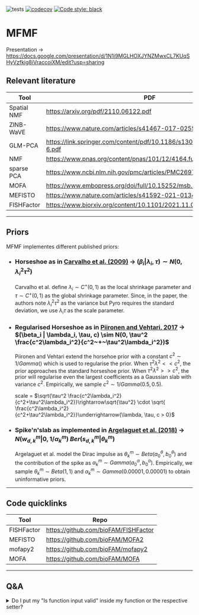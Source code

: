 ![tests](https://github.com/timtreis/T2022B_MSc_thesis/actions/workflows/pythonpackage.yml/badge.svg)
[![codecov](https://codecov.io/gh/timtreis/T2022B_MSc_thesis/branch/main/graph/badge.svg?token=VO0A3UCIH7)](https://codecov.io/gh/timtreis/T2022B_MSc_thesis)
[![Code style: black](https://img.shields.io/badge/code%20style-black-000000.svg?style=flat-square)](https://github.com/psf/black)

# MFMF

Presentation -> https://docs.google.com/presentation/d/1N1i9MGLHOXJYNZMwxCL7KUqSHyVzfkig8iVraccoiXM/edit?usp=sharing

## Relevant literature

| Tool        | PDF                                                                  |
| ----------- | -------------------------------------------------------------------- |
| Spatial NMF | https://arxiv.org/pdf/2110.06122.pdf                                 |
| ZINB-WaVE   | https://www.nature.com/articles/s41467-017-02554-5.pdf               |
| GLM-PCA     | https://link.springer.com/content/pdf/10.1186/s13059-019-1861-6.pdf  |
| NMF         | https://www.pnas.org/content/pnas/101/12/4164.full.pdf               |
| sparse PCA  | https://www.ncbi.nlm.nih.gov/pmc/articles/PMC2697346/pdf/kxp008.pdf  |
| MOFA        | https://www.embopress.org/doi/full/10.15252/msb.20178124             |
| MEFISTO     | https://www.nature.com/articles/s41592-021-01343-9.pdf               |
| FISHFactor  | https://www.biorxiv.org/content/10.1101/2021.11.04.467354v1.full.pdf |

---

## Priors

MFMF implementes different published priors:

- ### Horseshoe as in [Carvalho et al. (2009)](http://proceedings.mlr.press/v5/carvalho09a/carvalho09a.pdf) -> $(\beta_i | \lambda_i, \tau) \sim N(0, \lambda_i^2 \tau^2)$

  Carvalho et al. define $\lambda_i \sim C^+(0,1)$ as the local shrinkage parameter and $\tau \sim C^+(0,1)$ as the global shrinkage parameter. Since, in the paper, the authors note $\lambda_i^2 \tau^2$ as the variance but Pyro requires the standard deviation, we use $\lambda_i \tau$ as the scale parameter.

- ### Regularised Horseshoe as in [Piironen and Vehtari, 2017](https://arxiv.org/pdf/1707.01694.pdf) -> $(\beta_i | \lambda_i, \tau, c) \sim N(0, \tau^2 \frac{c^2\lambda_i^2}{c^2~+~\tau^2\lambda_i^2})$

  Piironen and Vehtari extend the horsehoe prior with a constant $c^2 \sim 1/Gamma()$ which is used to regularise the prior. When $\tau^2\lambda^2 << c^2$, the prior approaches the standard horseshoe prior. When $\tau^2\lambda^2 >> c^2$, the prior will regularise even the largest coefficients as a Gaussian slab with variance $c^2$. Empirically, we sample $c^2 \sim 1/Gamma(0.5, 0.5)$.

  scale = $\sqrt{\tau^2 \frac{c^2\lambda_i^2}{c^2+\tau^2\lambda_i^2}}\rightarrow\sqrt{\tau^2} \cdot \sqrt{ \frac{c^2\lambda_i^2}{c^2+\tau^2\lambda_i^2}}\underrightarrow{\lambda, \tau, c > 0}$

- ### Spike'n'slab as implemented in [Argelaguet et al. (2018)](https://www.embopress.org/doi/full/10.15252/msb.20178124) -> $N(w^m_{d,k} | 0, 1/\alpha_k^m)~Ber(s^m_{d,k} | \theta_k^m)$

  Argelaguet et al. model the Dirac impulse as $\theta_k^m \sim Beta(a_0^\theta, b_0^\theta)$ and the contribution of the spike as $\alpha_k^m \sim Gamma(a_0^\alpha, b_0^\alpha)$. Empirically, we sample $\theta_k^m \sim Beta(1, 1)$ and $\alpha_k^m \sim Gamma(0.00001, 0.00001)$ to obtain uninformative priors.

---

## Code quicklinks

| Tool       | Repo                                 |
| ---------- | ------------------------------------ |
| FISHFactor | https://github.com/bioFAM/FISHFactor |
| MEFISTO    | https://github.com/bioFAM/MOFA2      |
| mofapy2    | https://github.com/bioFAM/mofapy2    |
| MOFA       | https://github.com/bioFAM/MOFA       |

---

## Q&A

<details>
  <summary>Do I put my "Is function input valid" inside my function or the respective setter?</summary>

> "Note 2: Avoid using properties for computationally expensive operations; the attribute notation makes the caller believe that access is (relatively) cheap." - PEP8

</details>
